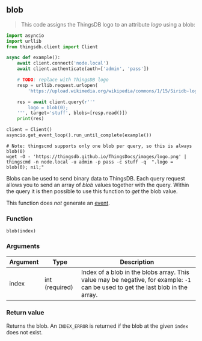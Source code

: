 ## blob

> This code assigns the ThingsDB logo to an attribute *logo* using a blob:

```python
import asyncio
import urllib
from thingsdb.client import Client

async def example():
    await client.connect('node.local')
    await client.authenticate(auth=['admin', 'pass'])

    # TODO: replace with ThingsDB logo
    resp = urllib.request.urlopen(
        'https://upload.wikimedia.org/wikipedia/commons/1/15/Siridb-logo.svg')

    res = await client.query(r'''
        logo = blob(0);
    ''', target='stuff', blobs=[resp.read()])
    print(res)

client = Client()
asyncio.get_event_loop().run_until_complete(example())
```

```shell
# Note: thingscmd supports only one blob per query, so this is always blob(0)
wget -O - 'https://thingsdb.github.io/ThingsDocs/images/logo.png' |
thingscmd -n node.local -u admin -p pass -c stuff -q  ".logo = blob(0); nil;"
```

Blobs can be used to send binary data to ThingsDB. Each query request allows you to send
an array of *blob* values together with the query. Within the query it is then possible
to use this function to *get* the blob value.

This function does *not* generate an [event](#events).

### Function
`blob(index)`

### Arguments
Argument | Type | Description
-------- | ---- | -----------
index | int (required) | Index of a blob in the blobs array. This value may be negative, for example: `-1` can be used to get the last blob in the array.

### Return value
Returns the blob. An `INDEX_ERROR` is returned
if the blob at the given `index` does not exist.
